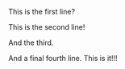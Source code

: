 This is the first line?

This is the second line!

And the third.

And a final fourth line. This is it!!!

